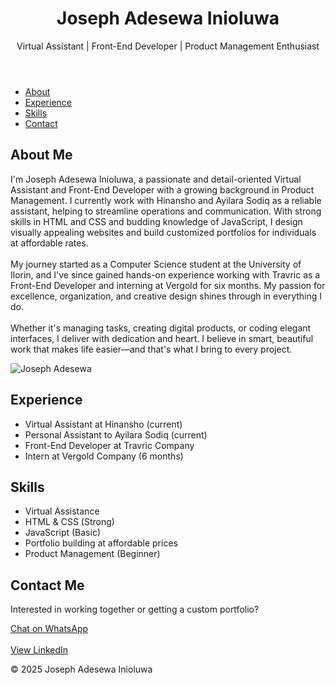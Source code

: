 <html lang="en">
<head>
  <meta charset="UTF-8" />
  <meta name="viewport" content="width=device-width, initial-scale=1.0"/>
  <link rel="stylesheet" href="new.css" />
</head>
<body>

  <header>
    <div class="header-content">
      <h1>Joseph Adesewa Inioluwa</h1>
      <p>Virtual Assistant | Front-End Developer | Product Management Enthusiast</p>
    </div>
  </header>

  <nav>
    <ul>
      <li><a href="#about">About</a></li>
      <li><a href="#experience">Experience</a></li>
      <li><a href="#skills">Skills</a></li>
      <li><a href="#contact">Contact</a></li>
    </ul>
  </nav>

  <section class="about" id="about">
    <div class="about-content">
      <div class="about-text">
        <h2>About Me</h2>
        <p>I'm Joseph Adesewa Inioluwa, a passionate and detail-oriented Virtual Assistant and Front-End Developer with a growing background in Product Management. I currently work with Hinansho and Ayilara Sodiq as a reliable assistant, helping to streamline operations and communication. With strong skills in HTML and CSS and budding knowledge of JavaScript, I design visually appealing websites and build customized portfolios for individuals at affordable rates.
            <br><br>
            My journey started as a Computer Science student at the University of Ilorin, and I've since gained hands-on experience working with Travric as a Front-End Developer and interning at Vergold for six months. My passion for excellence, organization, and creative design shines through in everything I do.
            <br><br>
            Whether it's managing tasks, creating digital products, or coding elegant interfaces, I deliver with dedication and heart. I believe in smart, beautiful work that makes life easier—and that's what I bring to every project.
          </p>
        </div>
        <img src="your-photo.jpg" alt="Joseph Adesewa" class="profile-pic"/>
      </div>
    </section>
  
  <section class="experience" id="experience">
      <h2>Experience</h2>
      <ul><li>Virtual Assistant at Hinansho (current)</li>
        <li>Personal Assistant to Ayilara Sodiq (current)</li>
        <li>Front-End Developer at Travric Company</li>
        <li>Intern at Vergold Company (6 months)</li>
      </ul>
    </section>
  
  <section class="skills" id="skills">
      <h2>Skills</h2>
      <ul>
        <li>Virtual Assistance</li>
        <li>HTML & CSS (Strong)</li>
        <li>JavaScript (Basic)</li>
        <li>Portfolio building at affordable prices</li>
        <li>Product Management (Beginner)</li>
      </ul>
    </section>
  
  <section class="contact" id="contact">
      <h2>Contact Me</h2>
      <p>Interested in working together or getting a custom portfolio?</p>
      <a href="https://wa.me/2347025867979?text=Hi%2C%20I%E2%80%99m%20interested%20in%20Hinansho%E2%80%99s%20Services%20referred%20by%20Rahma%20My%20name%20is" class="btn">Chat on WhatsApp</a>
      <br/><br/>
      <a href="https://www.linkedin.com/in/joseph-adesewa" class="btn">View LinkedIn</a>
    </section>
  
  <footer>
      <p>© 2025 Joseph Adesewa Inioluwa</p>
    </footer>
  
  </body>
  </html>
